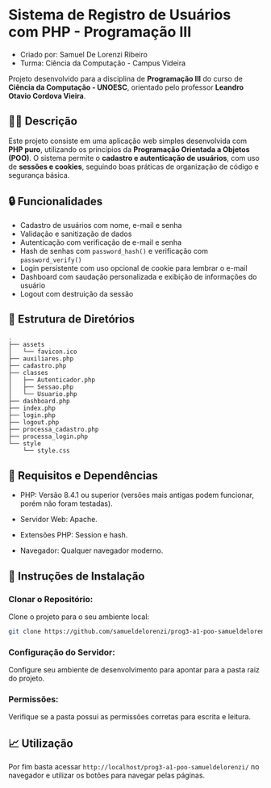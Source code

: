 # Sistema de Registro de Usuários com PHP - Programação III

- Criado por: Samuel De Lorenzi Ribeiro
- Turma: Ciência da Computação - Campus Videira

Projeto desenvolvido para a disciplina de **Programação III** do curso de **Ciência da Computação - UNOESC**, orientado pelo professor **Leandro Otavio Cordova Vieira**.

## 👨‍💻 Descrição

Este projeto consiste em uma aplicação web simples desenvolvida com **PHP puro**, utilizando os princípios da **Programação Orientada a Objetos (POO)**. O sistema permite o **cadastro e autenticação de usuários**, com uso de **sessões e cookies**, seguindo boas práticas de organização de código e segurança básica.

## 🔒 Funcionalidades

- Cadastro de usuários com nome, e-mail e senha
- Validação e sanitização de dados
- Autenticação com verificação de e-mail e senha
- Hash de senhas com `password_hash()` e verificação com `password_verify()`
- Login persistente com uso opcional de cookie para lembrar o e-mail
- Dashboard com saudação personalizada e exibição de informações do usuário
- Logout com destruição da sessão

## 📁 Estrutura de Diretórios
```
.
├── assets
│   └── favicon.ico
├── auxiliares.php
├── cadastro.php
├── classes
│   ├── Autenticador.php
│   ├── Sessao.php
│   └── Usuario.php
├── dashboard.php
├── index.php
├── login.php
├── logout.php
├── processa_cadastro.php
├── processa_login.php
└── style
    └── style.css
```

## 🚀 Requisitos e Dependências

- PHP: Versão 8.4.1 ou superior (versões mais antigas podem funcionar, porém não foram testadas).

- Servidor Web: Apache.

- Extensões PHP: Session e hash.

- Navegador: Qualquer navegador moderno.

## 📃 Instruções de Instalação

### Clonar o Repositório:
Clone o projeto para o seu ambiente local:

```bash
git clone https://github.com/samueldelorenzi/prog3-a1-poo-samueldelorenzi
```

### Configuração do Servidor:
Configure seu ambiente de desenvolvimento para apontar para a pasta raiz do projeto.

### Permissões:
Verifique se a pasta possui as permissões corretas para escrita e leitura.

## 📈 Utilização
Por fim basta acessar ```http://localhost/prog3-a1-poo-samueldelorenzi/``` no navegador e utilizar os botões para navegar pelas páginas.
